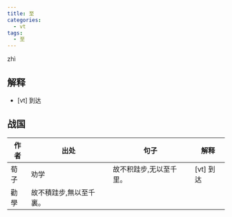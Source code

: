 ```yaml
---
title: 至
categories:
  - vt
tags:
  - 至
---
```

zhì
<!-- more -->

## 解释
* [vt] 到达

## 战国

作者|出处|句子|解释
---|---|---|---
荀子|劝学|故不积跬步,无以至千里。| [vt] 到达
  |勸學|故不積跬步,無以至千裏。|
